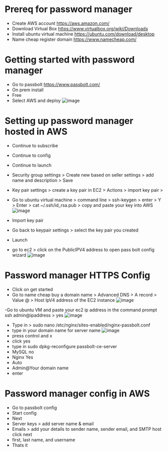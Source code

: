 # Prereq for password manager 
- Create AWS account https://aws.amazon.com/
- Download Virtual Box https://www.virtualbox.org/wiki/Downloads
- Install ubuntu virtual machine https://ubuntu.com/download/desktop
- Name cheap register domain https://www.namecheap.com/







# Getting started with password manager
- Go to passbolt https://www.passbolt.com/
- On prem install
- Free
- Select AWS and deploy
  ![image](https://github.com/ali0999109/Password/assets/145396907/78014f0a-12b9-4107-8aba-37f833c03e19)







# Setting up password manager hosted in AWS
- Continue to subscribe
- Continue to config
- Continue to launch
- Security group settings > Create new based on seller settings > add name and description > Save
- Key pair settings > create a key pair in EC2 > Actions > import key pair >
- Go to ubuntu virtual machine > command line > ssh-keygen > enter > Y > Enter > cat ~/.ssh/id_rsa.pub > copy and paste your key into AWS
  ![image](https://github.com/ali0999109/Password/assets/145396907/fb185b05-5389-49b9-86ee-1c5f370ad85d)

- Import key pair
- Go back to keypair settings > select the key pair you created
- Launch
- go to ec2 > click on the PublicIPV4 address to open pass bolt config wizard
  ![image](https://github.com/ali0999109/Password/assets/145396907/20070f90-631e-4fba-a886-851e9c04ae9f)





# Password manager HTTPS Config
- Click on get started
- Go to name cheap buy a domain name > Advanced DNS > A record > Value @ > Host IpV4 address of the EC2 instance
  ![image](https://github.com/ali0999109/Password/assets/145396907/8057983a-784a-4ed8-ab44-cb716ce870b0)

-Go to ubuntu VM and paste your ec2 ip address in the command prompt  ssh admin@ipaddress > yes
![image](https://github.com/ali0999109/Password/assets/145396907/16182272-265a-4570-a0f9-45c8630fe9a4)

- Type in > sudo nano /etc/nginx/sites-enabled/nginx-passbolt.conf
- type in your domain name for server name
  ![image](https://github.com/ali0999109/Password/assets/145396907/7eacf0e0-bf16-48d0-8e26-2d4abcfc4c3a)
- press control and x
- click yes
- type in sudo dpkg-reconfigure passbolt-ce-server
- MySQL no
- Nginx Yes
- Auto
- Admin@Your domain name
- enter
  








# Password manager config in AWS
- Go to passbolt config
- Start config
- Next
- Server keys > add server name & email
- Emails > add your details to sender name, sender email, and SMTP host click next
- first, last name, and username
- Thats it






#


